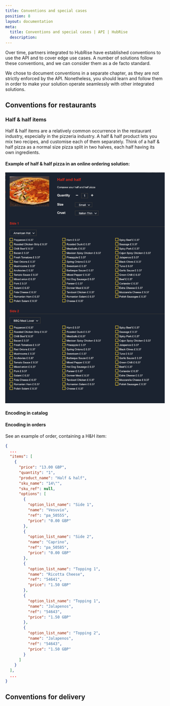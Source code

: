```yaml
---
title: Conventions and special cases
position: 8
layout: documentation
meta:
  title: Conventions and special cases | API | HubRise
  description:
---
```


Over time, partners integrated to HubRise have established conventions to use the API and to cover edge use cases. A number of solutions follow these conventions, and we can consider them as a de facto standard.

We chose to document conventions in a separate chapter, as they are not strictly enforced by the API. Nonetheless, you should learn and follow them in order to make your solution operate seamlessly with other integrated solutions.

## Conventions for restaurants

### Half & half items

Half & half items are a relatively common occurrence in the restaurant industry, especially in the pizzeria industry. A half & half product lets you mix two recipes, and customise each of them separately. Think of a half & half pizza as a normal size pizza split in two halves, each half having its own ingredients. 

#### Example of half & half pizza in an online ordering solution:

![Half & half pizza in an online ordering solution](../../images/004-half-half.png)

#### Encoding in catalog



#### Encoding in orders

See an example of order, containing a H&H item:

```json
{
  ...
  "items": [
    {
      "price": "13.00 GBP",
      "quantity": "1",
      "product_name": "Half & half",
      "sku_name": "14\"",
      "sku_ref": null,
      "options": [
        {
          "option_list_name": "Side 1",
          "name": "Vesuvio",
          "ref": "pa_50555",
          "price": "0.00 GBP"
        },
        {
          "option_list_name": "Side 2",
          "name": "Caprino",
          "ref": "pa_50585",
          "price": "0.00 GBP"
        },
        {
          "option_list_name": "Topping 1",
          "name": "Ricotta Cheese",
          "ref": "54641",
          "price": "1.50 GBP"
        },
        {
          "option_list_name": "Topping 1",
          "name": "Jalapenos",
          "ref": "54643",
          "price": "1.50 GBP"
        },
        {
          "option_list_name": "Topping 2",
          "name": "Jalapenos",
          "ref": "54643",
          "price": "1.50 GBP"
        }
      ]
    }
  ],
  ...
}
```

## Conventions for delivery


